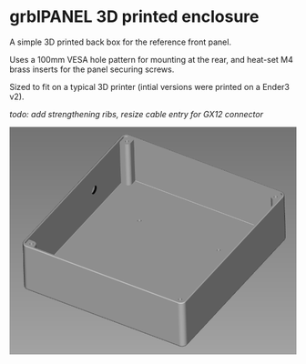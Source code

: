 # grblPANEL 3D printed enclosure

A simple 3D printed back box for the reference front panel.

Uses a 100mm VESA hole pattern for mounting at the rear, and heat-set M4 brass inserts for the panel securing screws.

Sized to fit on a typical 3D printer (intial versions were printed
on a Ender3 v2). 

*todo: add strengthening ribs, resize cable entry for GX12 connector*

![box](https://github.com/dresco/grblpanel_back_box/blob/master/images/back_box.png)
